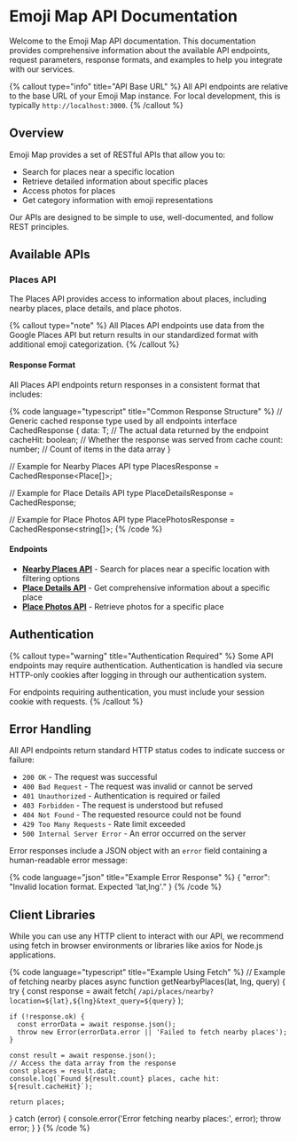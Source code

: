 # Emoji Map API Documentation

Welcome to the Emoji Map API documentation. This documentation provides comprehensive information about the available API endpoints, request parameters, response formats, and examples to help you integrate with our services.

{% callout type="info" title="API Base URL" %}
All API endpoints are relative to the base URL of your Emoji Map instance. For local development, this is typically `http://localhost:3000`.
{% /callout %}

## Overview

Emoji Map provides a set of RESTful APIs that allow you to:

- Search for places near a specific location
- Retrieve detailed information about specific places
- Access photos for places
- Get category information with emoji representations

Our APIs are designed to be simple to use, well-documented, and follow REST principles.

## Available APIs

### Places API

The Places API provides access to information about places, including nearby places, place details, and place photos.

{% callout type="note" %}
All Places API endpoints use data from the Google Places API but return results in our standardized format with additional emoji categorization.
{% /callout %}

#### Response Format

All Places API endpoints return responses in a consistent format that includes:

{% code language="typescript" title="Common Response Structure" %}
// Generic cached response type used by all endpoints
interface CachedResponse<T> {
  data: T;           // The actual data returned by the endpoint
  cacheHit: boolean; // Whether the response was served from cache
  count: number;     // Count of items in the data array
}

// Example for Nearby Places API
type PlacesResponse = CachedResponse<Place[]>;

// Example for Place Details API
type PlaceDetailsResponse = CachedResponse<PlaceDetail>;

// Example for Place Photos API
type PlacePhotosResponse = CachedResponse<string[]>;
{% /code %}

#### Endpoints

- [**Nearby Places API**](/docs/api/places/nearby) - Search for places near a specific location with filtering options
- [**Place Details API**](/docs/api/places/details) - Get comprehensive information about a specific place
- [**Place Photos API**](/docs/api/places/photos) - Retrieve photos for a specific place

## Authentication

{% callout type="warning" title="Authentication Required" %}
Some API endpoints may require authentication. Authentication is handled via secure HTTP-only cookies after logging in through our authentication system.

For endpoints requiring authentication, you must include your session cookie with requests.
{% /callout %}

## Error Handling

All API endpoints return standard HTTP status codes to indicate success or failure:

- `200 OK` - The request was successful
- `400 Bad Request` - The request was invalid or cannot be served
- `401 Unauthorized` - Authentication is required or failed
- `403 Forbidden` - The request is understood but refused
- `404 Not Found` - The requested resource could not be found
- `429 Too Many Requests` - Rate limit exceeded
- `500 Internal Server Error` - An error occurred on the server

Error responses include a JSON object with an `error` field containing a human-readable error message:

{% code language="json" title="Example Error Response" %}
{
  "error": "Invalid location format. Expected 'lat,lng'."
}
{% /code %}

## Client Libraries

While you can use any HTTP client to interact with our API, we recommend using fetch in browser environments or libraries like axios for Node.js applications.

{% code language="typescript" title="Example Using Fetch" %}
// Example of fetching nearby places
async function getNearbyPlaces(lat, lng, query) {
  try {
    const response = await fetch(
      `/api/places/nearby?location=${lat},${lng}&text_query=${query}`
    );
    
    if (!response.ok) {
      const errorData = await response.json();
      throw new Error(errorData.error || 'Failed to fetch nearby places');
    }
    
    const result = await response.json();
    // Access the data array from the response
    const places = result.data;
    console.log(`Found ${result.count} places, cache hit: ${result.cacheHit}`);
    
    return places;
  } catch (error) {
    console.error('Error fetching nearby places:', error);
    throw error;
  }
}
{% /code %}
